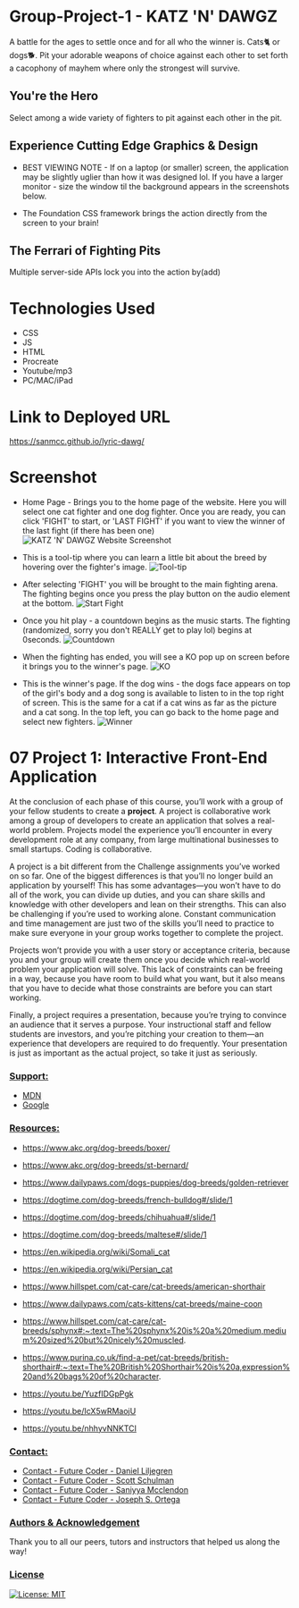 # Group-Project-1 - KATZ 'N' DAWGZ 

A battle for the ages to settle once and for all who the winner is. Cats🐈 or dogs🐕. Pit your adorable weapons of choice against each other to set forth a cacophony of mayhem where only the strongest will survive. 

## You're the Hero 

Select among a wide variety of fighters to pit against each other in the pit. 

## Experience Cutting Edge Graphics & Design

- BEST VIEWING NOTE - If on a laptop (or smaller) screen, the application may be slightly uglier than how it was designed lol. If you have a larger monitor - size the window til the background appears in the screenshots below.

- The Foundation CSS framework brings the action directly from the screen to your brain!

## The Ferrari of Fighting Pits

Multiple server-side APIs lock you into the action by(add)

# Technologies Used
* CSS
* JS
* HTML
* Procreate
* Youtube/mp3
* PC/MAC/iPad

# Link to Deployed URL
https://sanmcc.github.io/lyric-dawg/ 


# Screenshot

- Home Page - Brings you to the home page of the website. Here you will select one cat fighter and one dog fighter. Once you are ready, you can click 'FIGHT' to start, or 'LAST FIGHT' if you want to view the winner of the last fight (if there has been one)
![KATZ 'N' DAWGZ Website Screenshot](./screenshots/projecthomescreen.png)

- This is a tool-tip where you can learn a little bit about the breed by hovering over the fighter's image.
![Tool-tip](./screenshots/projecttooltip.png)

- After selecting 'FIGHT' you will be brought to the main fighting arena. The fighting begins once you press the play button on the audio element at the bottom.
![Start Fight](./screenshots/projectstart.png)

- Once you hit play - a countdown begins as the music starts. The fighting (randomized, sorry you don't REALLY get to play lol) begins at 0seconds.
![Countdown](./screenshots/projectcountdown.png)

- When the fighting has ended, you will see a KO pop up on screen before it brings you to the winner's page.
![KO](./screenshots/projectko.png)

- This is the winner's page. If the dog wins - the dogs face appears on top of the girl's body and a dog song is available to listen to in the top right of screen. This is the same for a cat if a cat wins as far as the picture and a cat song. In the top left, you can go back to the home page and select new fighters.
![Winner](./screenshots/projectwinner.png)

# 07 Project 1: Interactive Front-End Application

At the conclusion of each phase of this course, you’ll work with a group of your fellow students to create a **project**. A project is collaborative work among a group of developers to create an application that solves a real-world problem. Projects model the experience you’ll encounter in every development role at any company, from large multinational businesses to small startups. Coding is collaborative.

A project is a bit different from the Challenge assignments you’ve worked on so far. One of the biggest differences is that you’ll no longer build an application by yourself! This has some advantages&mdash;you won’t have to do all of the work, you can divide up duties, and you can share skills and knowledge with other developers and lean on their strengths. This can also be challenging if you’re used to working alone. Constant communication and time management are just two of the skills you’ll need to practice to make sure everyone in your group works together to complete the project. 

Projects won’t provide you with a user story or acceptance criteria, because you and your group will create them once you decide which real-world problem your application will solve. This lack of constraints can be freeing in a way, because you have room to build what you want, but it also means that you have to decide what those constraints are before you can start working.

Finally, a project requires a presentation, because you’re trying to convince an audience that it serves a purpose. Your instructional staff and fellow students are investors, and you’re pitching your creation to them&mdash;an experience that developers are required to do frequently. Your presentation is just as important as the actual project, so take it just as seriously.


### <u> Support:  </u>

- [MDN](https://developer.mozilla.org/en-US/)  
- [Google](https://Google.com)<br>
### <u>Resources:</u>

- https://www.akc.org/dog-breeds/boxer/
- https://www.akc.org/dog-breeds/st-bernard/
- https://www.dailypaws.com/dogs-puppies/dog-breeds/golden-retriever
- https://dogtime.com/dog-breeds/french-bulldog#/slide/1
- https://dogtime.com/dog-breeds/chihuahua#/slide/1
- https://dogtime.com/dog-breeds/maltese#/slide/1
- https://en.wikipedia.org/wiki/Somali_cat
- https://en.wikipedia.org/wiki/Persian_cat
- https://www.hillspet.com/cat-care/cat-breeds/american-shorthair
- https://www.dailypaws.com/cats-kittens/cat-breeds/maine-coon
- https://www.hillspet.com/cat-care/cat-breeds/sphynx#:~:text=The%20sphynx%20is%20a%20medium,medium%20sized%20but%20nicely%20muscled.
- https://www.purina.co.uk/find-a-pet/cat-breeds/british-shorthair#:~:text=The%20British%20Shorthair%20is%20a,expression%20and%20bags%20of%20character.

- https://youtu.be/YuzfIDGpPgk
- https://youtu.be/IcX5wRMaojU
- https://youtu.be/nhhyvNNKTCI


### <u> Contact: </u>

- [Contact - Future Coder - Daniel Liljegren](mailto:dahneel@gmail.com)
- [Contact - Future Coder - Scott Schulman](mailto:scott.schulman84@gmail.com)
- [Contact - Future Coder - Saniyya Mcclendon](mailto:saniyya.mcclendon@gmail.com)
- [Contact - Future Coder - Joseph S. Ortega](mailto:MyAgentOrtega@gmail.com)




### <u> Authors & Acknowledgement </u>

Thank you to all our peers, tutors and instructors that helped us along the way!

### <u> License </u>

[![License: MIT](https://img.shields.io/badge/License-MIT-yellow.svg)](https://opensource.org/licenses/MIT)
